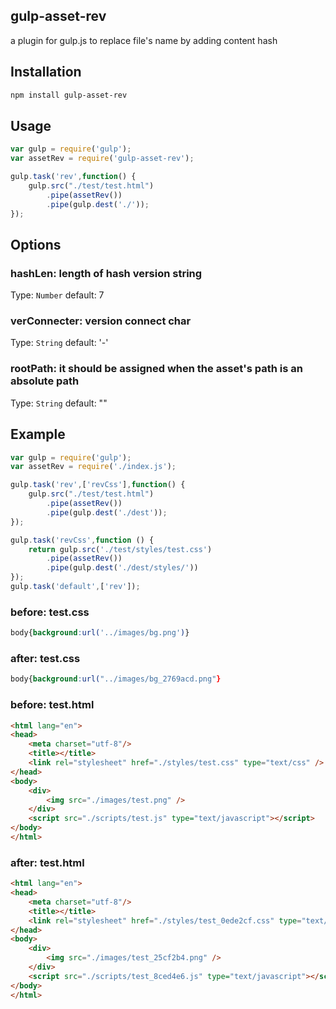 ## gulp-asset-rev

a plugin for gulp.js to replace file's name by adding content hash

## Installation

```bash
npm install gulp-asset-rev
```

## Usage

```js
var gulp = require('gulp');
var assetRev = require('gulp-asset-rev');

gulp.task('rev',function() {
    gulp.src("./test/test.html")
        .pipe(assetRev())
        .pipe(gulp.dest('./'));
});
```

## Options

### hashLen: length of hash version string
Type: `Number` default: 7

### verConnecter: version connect char
Type: `String` default: '-'

### rootPath: it should be assigned when the asset's path is an absolute path
Type: `String` default: ""

## Example

```js
var gulp = require('gulp');
var assetRev = require('./index.js');

gulp.task('rev',['revCss'],function() {
    gulp.src("./test/test.html")
        .pipe(assetRev())
        .pipe(gulp.dest('./dest'));
});

gulp.task('revCss',function () {
    return gulp.src('./test/styles/test.css')
        .pipe(assetRev())
        .pipe(gulp.dest('./dest/styles/'))
});
gulp.task('default',['rev']);
```

### before: test.css
```css
body{background:url('../images/bg.png')}
```

### after: test.css
```css
body{background:url("../images/bg_2769acd.png"}
```
### before: test.html
```html
<html lang="en">
<head>
    <meta charset="utf-8"/>
    <title></title>
    <link rel="stylesheet" href="./styles/test.css" type="text/css" />
</head>
<body>
    <div>
        <img src="./images/test.png" />
    </div>
    <script src="./scripts/test.js" type="text/javascript"></script>
</body>
</html>
```
### after: test.html

```html
<html lang="en">
<head>
    <meta charset="utf-8"/>
    <title></title>
    <link rel="stylesheet" href="./styles/test_0ede2cf.css" type="text/css" />
</head>
<body>
    <div>
        <img src="./images/test_25cf2b4.png" />
    </div>
    <script src="./scripts/test_8ced4e6.js" type="text/javascript"></script>
</body>
</html>
```



